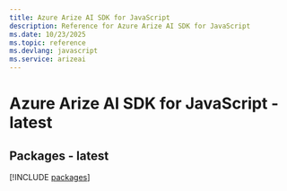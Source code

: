 ```yaml
---
title: Azure Arize AI SDK for JavaScript
description: Reference for Azure Arize AI SDK for JavaScript
ms.date: 10/23/2025
ms.topic: reference
ms.devlang: javascript
ms.service: arizeai
---
```

# Azure Arize AI SDK for JavaScript - latest
## Packages - latest
[!INCLUDE [packages](arize-ai-index.md)]